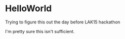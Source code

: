 # HelloWorld
Trying to figure this out the day before LAK15 hackathon

I'm pretty sure this isn't sufficient.
